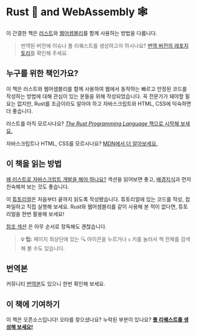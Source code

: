 # Rust 🦀 and WebAssembly 🕸
이 간결한 책은 [러스트][Rust]와 [웹어셈블리][WebAssembly]를 함께 사용하는 방법을 다룹니다.

> 번역된 버전에 이슈나 풀 리퀘스트를 생성하고자 하시나요? [번역 버전의 레포지토리](https://github.com/rust-kr/wasm.rust-kr.org)를 확인해 주세요.

## 누구를 위한 책인가요?
이 책은 러스트와 웹어셈블리를 함께 사용하여 웹에서 동작하는 빠르고 안정된 코드를 작성하는 방법에 대해 관심이 있는 분들을 위해 작성되었습니다.
꼭 전문가가 돼야할 필요는 없지만, Rust를 조금이라도 알아야 하고 자바스크립트와 HTML, CSS에 익숙하면 더 좋습니다.

러스트를 아직 모르시나요? [*The Rust Programming Language* 책으로 시작해 보세요.][trpl]

자바스크립트나 HTML, CSS를 모르시나요? [MDN에서 더 알아보세요.][mdn]

## 이 책을 읽는 방법
[왜 러스트로 자바스크립트 개발을 해야 하나요?][why-rust-wasm] 섹션을 읽어보면 좋고, [배경지식][background]과 먼저 친숙해져 보는 것도 좋습니다.

이 [튜토리얼][tutorial]은 처음부터 끝까지 읽도록 작성됐습니다. 튜토리얼에 있는 코드를 작성, 컴파일하고 직접 실행해 보세요. Rust와 웹어셈블리를 같이 사용해 본 적이 없다면, 튜토리얼을 한번 활용해 보세요!

[참조 섹션][reference] 은 아무 순서로 정독해도 괜찮습니다.

> **💡 팁:** 페이지 최상단에 있는 🔍 아이콘을 누르거나 `s` 키를 눌러서 책 전체를 검색해 볼 수도 있습니다.

## 번역본

커뮤니티 [번역본](./reference/translations.md)도 있으니 한번 확인해 보세요.

## 이 책에 기여하기
이 책은 오픈소스입니다! 오타를 찾으셨나요? 누락된 부분이 있나요? [**풀 리퀘스트를 생성해 보세요!**][repo]

[Rust]: https://www.rust-lang.org
[WebAssembly]: https://webassembly.org/
[trpl]: https://doc.rust-lang.org/book/
[mdn]: https://developer.mozilla.org/en-US/docs/Learn
[why-rust-wasm]: ./why-rust-and-webassembly.html
[background]: ./background-and-concepts.html
[tutorial]: ./game-of-life/introduction.html
[reference]: ./reference/index.html
[repo]: https://github.com/rustwasm/book
[wat2wasm demo]: https://webassembly.github.io/wabt/demo/wat2wasm/
